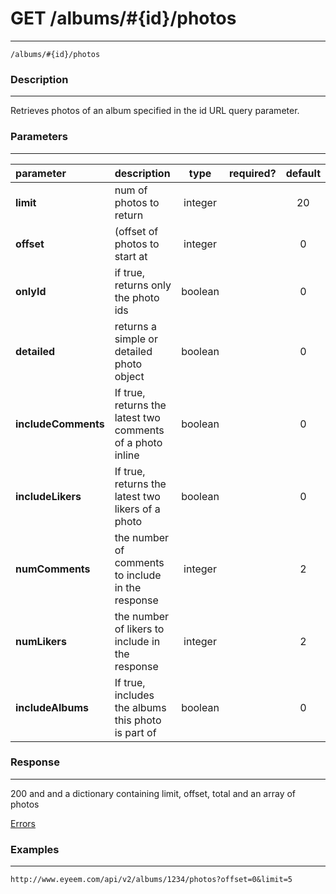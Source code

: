# GET /albums/#{id}/photos
***
`/albums/#{id}/photos`

### Description
***
Retrieves photos of an album specified in the id URL query parameter.

### Parameters
***

|parameter| description| type |required? |default|
|:---------|:--------------|:----------:|:------------:|:------------:|
|**limit**|num of photos to return|integer||20|
|**offset**|(offset of photos to start at|integer||0|
|**onlyId**|if true, returns only the photo ids|boolean||0|
|**detailed**|returns a simple or detailed photo object|boolean||0|
|**includeComments**|If true, returns the latest two comments of a photo inline|boolean||0|
|**includeLikers**|If true, returns the latest two likers of a photo|boolean||0|
|**numComments**|the number of comments to include in the response|integer||2|
|**numLikers**|the number of likers to include in the response|integer||2|
|**includeAlbums**|If true, includes the albums this photo is part of|boolean||0|



### Response
***


200 and and a dictionary containing limit, offset, total and an array of photos


[Errors](https://github.com/eyeem/API/blob/master/resources/errors.md)

### Examples
***

`http://www.eyeem.com/api/v2/albums/1234/photos?offset=0&limit=5`






 